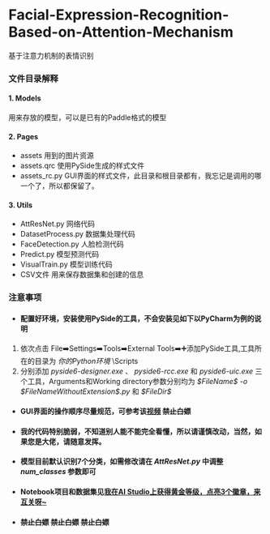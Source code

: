 # Facial-Expression-Recognition-Based-on-Attention-Mechanism
基于注意力机制的表情识别
### 文件目录解释
#### 1. Models  
用来存放的模型，可以是已有的Paddle格式的模型
#### 2. Pages  
- assets 用到的图片资源
- assets.qrc 使用PySide生成的样式文件
- assets_rc.py GUI界面的样式文件，此目录和根目录都有，我忘记是调用的哪一个了，所以都保留了。
#### 3. Utils
- AttResNet.py 网络代码
- DatasetProcess.py 数据集处理代码
- FaceDetection.py 人脸检测代码
- Predict.py 模型预测代码
- VisualTrain.py 模型训练代码  
- CSV文件 用来保存数据集和创建的信息
### 注意事项  
* #### 配置好环境，安装使用PySide的工具，不会安装见如下以PyCharm为例的说明  
1. 依次点击 File:arrow_right:Settings:arrow_right:Tools:arrow_right:External Tools:arrow_right::heavy_plus_sign:添加PySide工具,工具所在的目录为 _你的Python环境_ \Scripts  
2. 分别添加 _pyside6-designer.exe_ 、 _pyside6-rcc.exe_ 和 _pyside6-uic.exe_ 三个工具，Arguments和Working directory参数分别均为 _\$FileName\$ -o \$FileNameWithoutExtension\$.py_ 和 _\$FileDir\$_
* #### GUI界面的操作顺序尽量规范，可参考该[视频](https://www.bilibili.com/video/BV1mY411u7ia?share_source=copy_web)  ~~禁止白嫖~~
* #### 我的代码特别脆弱，不知道别人能不能完全看懂，所以请谨慎改动，当然，如果您是大佬，请随意发挥。
* #### 模型目前默认识别7个分类，如需修改请在 _AttResNet.py_ 中调整 _num_classes_ 参数即可
* #### Notebook项目和数据集见[我在AI Studio上获得黄金等级，点亮3个徽章，来互关呀~ ](https://aistudio.baidu.com/aistudio/personalcenter/thirdview/774657)
* #### ~~禁止白嫖~~ ~~禁止白嫖~~ ~~禁止白嫖~~ 















